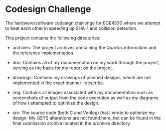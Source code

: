 Codesign Challenge
==================

The hardware/software codesign challenge for ECE4530 where we attempt to beat
each other in speeding up SHA-1 and collision detection.

This project contains the following directories:
* archives: The project archives containing the Quartus information and the
            reference implementation.
            
* doc:      Contains all of my documentation on my work through the project,
            serving as the basis for my report on the project.
            
* drawings: Contains my drawings of planned designs, which are not implemented
            in the exact manner I describe.
            
* img:      Contains all images associated with my documentation such as
            screenshots of output from the code execution as well as my
            diagrams of how I attempted to optimize the design.
            
* src:      The source code (both C and Verilog) that I wrote to optimize
            my design. My QSYS alterations are not found here, but can be
            found in the final submission archive located in the _archives_
            directory.

